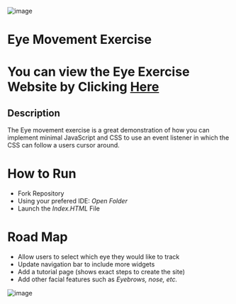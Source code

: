 ![image](https://user-images.githubusercontent.com/92131037/169732122-b28271ec-5fbd-435f-b0f3-1754c8585007.png)
# Eye Movement Exercise
# You can view the Eye Exercise Website by Clicking [Here](https://abdulfadel.github.io/eyemovement/)

## Description 
The Eye movement exercise is a great demonstration of how you can implement minimal JavaScript and CSS to use an event listener in which the CSS can follow a users cursor around. 

# How to Run
- Fork Repository
- Using your prefered IDE: *Open Folder*
- Launch the *Index.HTML* File

# Road Map 
- Allow users to select which eye they would like to track
- Update navigation bar to include more widgets
- Add a tutorial page (shows exact steps to create the site)
- Add other facial features such as *Eyebrows, nose, etc.* 

![image](https://user-images.githubusercontent.com/92131037/170177175-391f19c9-6e31-473b-90d2-6587fb941b22.png)
